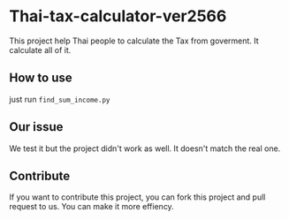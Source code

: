 # Thai-tax-calculator-ver2566
This project help Thai people to calculate the Tax from goverment. It calculate all of it.

## How to use
just run ```find_sum_income.py```

## Our issue
We test it but the project didn't work as well. It doesn't match the real one.

## Contribute
If you want to contribute this project, you can fork this project and pull request to us. You can make it more effiency.
